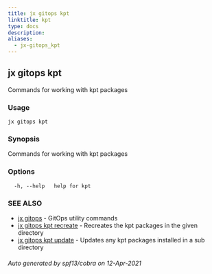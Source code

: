 ```yaml
---
title: jx gitops kpt
linktitle: kpt
type: docs
description: 
aliases:
  - jx-gitops_kpt
---
```


## jx gitops kpt

Commands for working with kpt packages

### Usage

```
jx gitops kpt
```

### Synopsis

Commands for working with kpt packages

### Options

```
  -h, --help   help for kpt
```

### SEE ALSO

* [jx gitops](..)	 - GitOps utility commands
* [jx gitops kpt recreate](jx-gitops_kpt_recreate)	 - Recreates the kpt packages in the given directory
* [jx gitops kpt update](jx-gitops_kpt_update)	 - Updates any kpt packages installed in a sub directory

###### Auto generated by spf13/cobra on 12-Apr-2021

